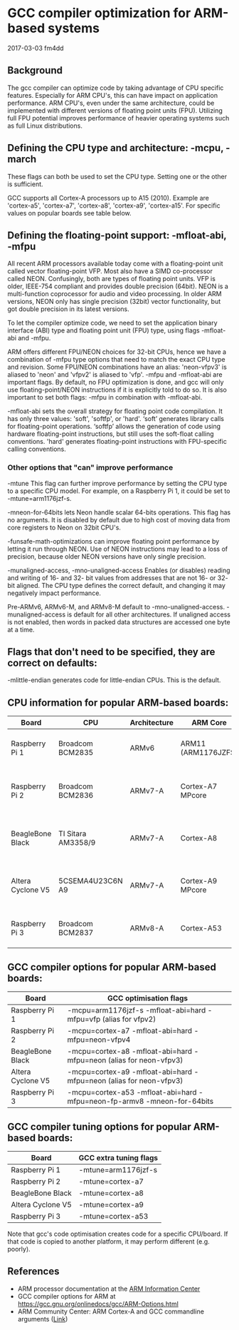 # GCC compiler optimization for ARM-based systems

2017-03-03 fm4dd

## Background

The gcc compiler can optimize code by taking advantage of CPU specific features. Especially for ARM CPU's, this can have impact on application performance. ARM CPU's, even under the same architecture, could be implemented with different versions of floating point units (FPU). Utilizing full FPU potential improves performance of heavier operating systems such as full Linux distributions.

## Defining the CPU type and architecture: -mcpu, -march

These flags can both be used to set the CPU type. Setting one or the other is sufficient.

GCC supports all Cortex-A processors up to A15 (2010). Example are 'cortex-a5', 'cortex-a7', 'cortex-a8', 'cortex-a9', 'cortex-a15'. For specific values on popular boards see table below.

## Defining the floating-point support: -mfloat-abi, -mfpu

All recent ARM processors available today come with a floating-point unit called vector floating-point VFP. Most also have a SIMD co-processor called NEON. Confusingly, both are types of floating point units. VFP is older, IEEE-754 compliant and provides double precision (64bit). NEON is a multi-function coprocessor for audio and video processing. In older ARM versions, NEON only has single precision (32bit) vector functionality, but got double precision in its latest versions.

To let the compiler optimize code, we need to set the application binary interface (ABI) type and floating point unit (FPU) type, using flags -mfloat-abi and -mfpu.

ARM offers different FPU/NEON choices for 32-bit CPUs, hence we have a combination of -mfpu type options that need to match the exact CPU type and revision. Some FPU/NEON combinations have an alias: 'neon-vfpv3' is aliased to 'neon' and 'vfpv2' is aliased to  'vfp'. -mfpu and -mfloat-abi are important flags. By default, no FPU optimization is done, and gcc will only use floating-point/NEON instructions if it is explicitly told to do so. It is also important to set both flags: -mfpu in combination with -mfloat-abi.

-mfloat-abi sets the overall strategy for floating point code compilation. It has only three values: 'soft', 'softfp', or 'hard'. ‘soft’ generates library calls for floating-point operations. ‘softfp’ allows the generation of code using hardware floating-point instructions, but still uses the soft-float calling conventions. 'hard' generates floating-point instructions with FPU-specific calling conventions.

### Other options that "can" improve performance

-mtune This flag can further improve performance by setting the CPU type to a specific CPU model. For example, on a Raspberry Pi 1, it could be set to -mtune=arm1176jzf-s.

-mneon-for-64bits lets Neon handle scalar 64-bits operations. This flag has no arguments. It is disabled by default due to high cost of moving data from core registers to Neon on 32bit CPU's.

-funsafe-math-optimizations can improve floating point performance by letting it run through NEON. Use of NEON instructions may lead to a loss of precision, because older NEON versions have only single precision.

-munaligned-access, -mno-unaligned-access
Enables (or disables) reading and writing of 16- and 32- bit values from addresses that are not 16- or 32- bit aligned. The CPU type defines the correct default, and changing it may negatively impact performance. 

Pre-ARMv6, ARMv6-M, and ARMv8-M default to -mno-unaligned-access. -munaligned-access is default for all other architectures. If unaligned access is not enabled, then words in packed data structures are accessed one byte at a time.

## Flags that don't need to be specified, they are correct on defaults:

-mlittle-endian generates code for little-endian CPUs. This is the default.

## CPU information for popular ARM-based boards:

| Board             | CPU                | Architecture  | ARM Core            | FPU                       |
|-------------------|--------------------|---------------|---------------------|---------------------------|
| Raspberry Pi 1    | Broadcom BCM2835   | ARMv6         | ARM11 (ARM1176JZFS) | VFPv2 (VFP only, no NEON) |
| Raspberry Pi 2    | Broadcom BCM2836   | ARMv7-A       | Cortex-A7 MPcore    | VFPv4-D32 (VFP and NEON)  |
| BeagleBone Black  | TI Sitara AM3358/9 | ARMv7-A       | Cortex-A8           | VFPv3-D32 (VFP and NEON)  |
| Altera Cyclone V5 | 5CSEMA4U23C6N A9   | ARMv7-A       | Cortex-A9 MPcore    | VFPv3-D32 (VFP and NEON)  |
| Raspberry Pi 3    | Broadcom BCM2837   | ARMv8-A       | Cortex-A53          | ARMv8 (VFP and NEON)      |

## GCC compiler options for popular ARM-based boards:

| Board             | GCC optimisation flags                                                  |
|-------------------|-------------------------------------------------------------------------|
| Raspberry Pi 1    | -mcpu=arm1176jzf-s -mfloat-abi=hard -mfpu=vfp (alias for vfpv2)         |
| Raspberry Pi 2    | -mcpu=cortex-a7 -mfloat-abi=hard -mfpu=neon-vfpv4                       |
| BeagleBone Black  | -mcpu=cortex-a8 -mfloat-abi=hard -mfpu=neon (alias for neon-vfpv3)      |
| Altera Cyclone V5 | -mcpu=cortex-a9 -mfloat-abi=hard -mfpu=neon (alias for neon-vfpv3)      |
| Raspberry Pi 3    | -mcpu=cortex-a53 -mfloat-abi=hard -mfpu=neon-fp-armv8 -mneon-for-64bits |

## GCC compiler tuning options for popular ARM-based boards:

| Board             | GCC extra tuning flags |
|-------------------|------------------------|
| Raspberry Pi 1    | -mtune=arm1176jzf-s    |
| Raspberry Pi 2    | -mtune=cortex-a7       |
| BeagleBone Black  | -mtune=cortex-a8       |
| Altera Cyclone V5 | -mtune=cortex-a9       |
| Raspberry Pi 3    | -mtune=cortex-a53      |

Note that gcc's code optimisation creates code for a specific CPU/board. If that code is copied to another platform, it may perform different (e.g. poorly).

## References

- ARM processor documentation at the <a href="http://infocenter.arm.com/help/index.jsp">ARM Information Center</a>
- GCC compiler options for ARM at <a href="https://gcc.gnu.org/onlinedocs/gcc/ARM-Options.html">https://gcc.gnu.org/onlinedocs/gcc/ARM-Options.html</a>
- ARM Community Center: ARM Cortex-A and GCC commandline arguments (<a href="https://community.arm.com/tools/b/blog/posts/arm-cortex-a-processors-and-gcc-command-lines">Link</a>)
